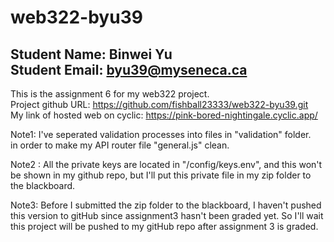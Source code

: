 # web322-byu39
Student Name: Binwei Yu  \
Student Email: byu39@myseneca.ca  
-------------------   
This is the assignment 6 for my web322 project.  
Project github URL: https://github.com/fishball23333/web322-byu39.git  
My link of hosted web on cyclic: https://pink-bored-nightingale.cyclic.app/  

Note1: I've seperated validation processes into files in "validation" folder.  
in order to make my API router file "general.js" clean.  

Note2 : All the private keys are located in "/config/keys.env", and this won't be shown in my github repo, but I'll put this private file in my zip folder to the blackboard.  

Note3: Before I submitted the zip folder to the blackboard, I haven't pushed this version to gitHub since assignment3 hasn't been graded yet. So I'll wait this project will be pushed to my gitHub repo after assignment 3 is graded. 
